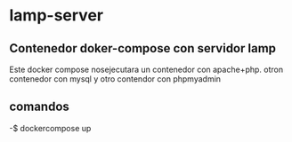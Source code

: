# lamp-server

## Contenedor doker-compose con servidor lamp

Este docker compose nosejecutara un contenedor con  apache+php. otron contenedor con mysql y otro contendor con phpmyadmin

## comandos

-$ dockercompose up
